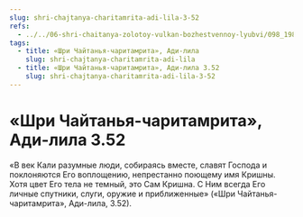 ```yaml
---
slug: shri-chajtanya-charitamrita-adi-lila-3-52
refs:
  - ../../06-shri-chaitanya-zolotoy-vulkan-bozhestvennoy-lyubvi/098_1982-02-17-c2_sridharmj_shri_chajtanja_kak_juga-avatar_i_kak_edinenie_radhi-govindy.md
tags:
  - title: «Шри Чайтанья-чаритамрита», Ади-лила
    slug: shri-chajtanya-charitamrita-adi-lila
  - title: «Шри Чайтанья-чаритамрита», Ади-лила 3.52
    slug: shri-chajtanya-charitamrita-adi-lila-3-52
---
```


# «Шри Чайтанья-чаритамрита», Ади-лила 3.52

«В век Кали разумные люди, собираясь вместе, славят Господа и поклоняются Его воплощению, непрестанно поющему имя Кришны. Хотя цвет Его тела не темный, это Сам Кришна. С Ним всегда Его личные спутники, слуги, оружие и приближенные» («Шри Чайтанья-чаритамрита», Ади-лила, 3.52).
